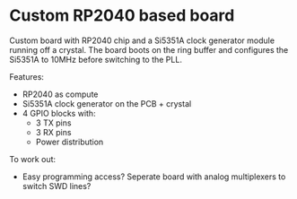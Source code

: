 # Custom RP2040 based board

Custom board with RP2040 chip and a Si5351A clock generator module running off a crystal. The board boots on the ring buffer and configures the Si5351A to 10MHz before switching to the PLL.

Features:
- RP2040 as compute
- Si5351A clock generator on the PCB + crystal
- 4 GPIO blocks with:
    - 3 TX pins
    - 3 RX pins
    - Power distribution

To work out:
- Easy programming access? Seperate board with analog multiplexers to switch SWD lines?